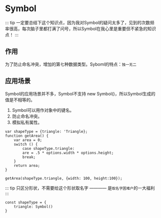 # Symbol
::: tip
一定要总结下这个知识点，因为我对Symbol的疑问太多了，见到的次数频率很高，每次脑子里都打满了问号，所以Symbol在我心里是重要但不紧急的知识点！
:::
## 作用
为了防止命名冲突，增加的第七种数据类型。Syboml的特点：`独一无二`

## 应用场景
Symbol的应用场景并不多，Symbol不支持 new Symbol()，所以Symbol生成的值是不相等的。
1. Symbol可以用作对象中的键名。
2. 防止命名冲突。
3. 模拟私有属性。

``` js{1}
var shapeType = {triangle: 'Triangle};
function getArea() {
    var area = 0;
    switch () {
        case shapeType.triangle:
        are = .5 * options.width * options.height;
        break;
    }
    return area;
}

getArea(shapeType.triangle, {width: 100, height:100});
```
::: tip
只区分形状，不需要给这个形状取名字 ———— 是`取名字困难户`的一大福利
:::
```{2}
const shapeType = {
    triangle: Symbol()
}
```